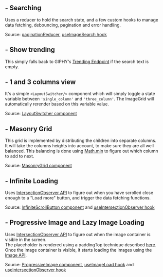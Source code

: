 ## - Searching

Uses a reducer to hold the search state, and a few custom hooks to manage data fetching, debouncing, pagination and error handling.

Source: [paginationReducer](../src/pages/Home/paginationReducer.ts), [useImageSearch hook](../src/pages/Home/useImageSearch.ts)

## - Show trending

This simply falls back to GIPHY's [Trending Endpoint](https://developers.giphy.com/docs/api/endpoint#trending) if the search text is empty.

## - 1 and 3 columns view

It's a simple `<LayoutSwitcher/>` component which will simply toggle a state variable between `'single_column'` and `'three_column'`. The ImageGrid will automatically rerender based on this variable value.

Source: [LayoutSwitcher component](../src/pages/Home/LayoutSwitcher.tsx)

## - Masonry Grid

This grid is implemented by distributing the children into separate columns. It will take the columns heights into account, to make sure they are all well balanced. This balancing is done using [Math.min](https://developer.mozilla.org/en-US/docs/Web/JavaScript/Reference/Global_Objects/Math/min) to figure out which column to add to next.

Source: [MasonryGrid component](../src/components/ImageGrid/MasonryGrid.tsx)

## - Infinite Loading

Uses [IntersectionObserver API](https://developer.mozilla.org/en-US/docs/Web/API/Intersection_Observer_API) to figure out when you have scrolled close enough to a "Load more" button, and trigger the data fetching functions.

Source: [InfiniteScrollButton component](../src/pages/Home/InfiniteScrollButton.tsx) and [useIntersectionObserver hook](../src/hooks/useIntersectionObserver.ts)

## - Progressive Image and Lazy Image Loading

Uses [IntersectionObserver API](https://developer.mozilla.org/en-US/docs/Web/API/Intersection_Observer_API) to figure out when the image container is visible in the screen.  
The placeholder is rendered using a paddingTop technique described [here](https://danieljones.design/css-aspect-ratio-calculator/).  
Once the image container is visible, it starts loading the images using the [Image API](https://developer.mozilla.org/en-US/docs/Web/API/HTMLImageElement/Image).

Source: [ProgressiveImage component](../src/components/ImageGrid/ProgressiveImage.tsx), [useImageLoad hook](../src/hooks/useImageLoad.ts) and [useIntersectionObserver hook](../src/hooks/useIntersectionObserver.ts)
